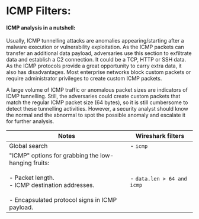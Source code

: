 

# **ICMP Filters:**

#### **ICMP analysis in a nutshell:**

Usually, ICMP tunnelling attacks are anomalies appearing/starting after a malware execution or vulnerability exploitation. As the ICMP packets can transfer an additional data payload, adversaries use this section to exfiltrate data and establish a C2 connection. It could be a TCP, HTTP or SSH data. As the ICMP protocols provide a great opportunity to carry extra data, it also has disadvantages. Most enterprise networks block custom packets or require administrator privileges to create custom ICMP packets.

A large volume of ICMP traffic or anomalous packet sizes are indicators of ICMP tunnelling. Still, the adversaries could create custom packets that match the regular ICMP packet size (64 bytes), so it is still cumbersome to detect these tunnelling activities. However, a security analyst should know the normal and the abnormal to spot the possible anomaly and escalate it for further analysis.

| **Notes**                                                                                                                                                                | **Wireshark filters**      |
| ------------------------------------------------------------------------------------------------------------------------------------------------------------------------ | -------------------------- |
| Global search                                                                                                                                                            | - `icmp`                   |
| "ICMP" options for grabbing the low-hanging fruits:<br><br>- Packet length.<br>- ICMP destination addresses.  <br>    <br>- Encapsulated protocol signs in ICMP payload. | - `data.len > 64 and icmp` |
